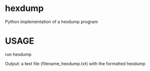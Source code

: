 # hexdump
Python implementation of a hexdump program


# USAGE

run hexdump <filename>
  
Output: a text file (filename_hexdump.txt) with the formatted hexdump
